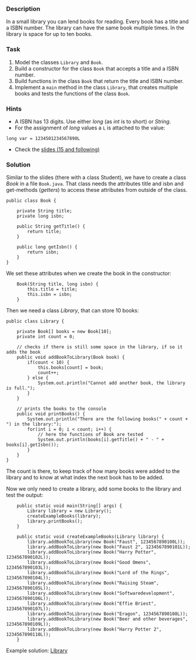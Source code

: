 ### Description
In a small library you can lend books for reading.
Every book has a title and a ISBN number.
The library can have the same book multiple times.
In the library is space for up to ten books.

### Task
1. Model the classes `Library` and `Book`.
2. Build a constructor for the class `Book` that accepts a title and a ISBN number.
3. Build functions in the class `Book` that return the title and ISBN number.
4. Implement a `main` method in the class `Library`, that creates multiple books and tests the functions of the class `Book`.

### Hints
* A ISBN has 13 digits. Use either *long* (as *int* is to short) or *String*.
* For the assignment of *long* values a `L` is attached to the value:
```
long var = 1234501234567890L
```
* Check the [slides (15 and following)](https://pibebtol.github.io/java-lessons/lessons/02ObjectOrientedProgramming.pdf)

### Solution
Similar to the slides (there with a class Student), we have to create a class *Book* in a file `Book.java`. That class needs the attributes title and isbn and get-methods (*getters*) to access these attributes from outside of the class.
```
public class Book {

	private String title;
	private long isbn;

	public String getTitle() {
		return title;
	}

	public long getIsbn() {
		return isbn;
	}
}
```
We set these attributes when we create the book in the constructor:
```
	Book(String title, long isbn) {
		this.title = title;
		this.isbn = isbn;
	}
```
Then we need a class *Library*, that can store 10 books:
```
public class Library {

	private Book[] books = new Book[10];
	private int count = 0;

    // checks if there is still some space in the library, if so it adds the book
	public void addBookToLibrary(Book book) {
		if(count < 10) {
			this.books[count] = book;
			count++;
		} else {
			System.out.println("Cannot add another book, the library is full.");
		}
	}

    // prints the books to the console
	public void printBooks() {
		System.out.println("There are the following books(" + count + ") in the library:");
		for(int i = 0; i < count; i++) {
            // here the functions of Book are tested
			System.out.println(books[i].getTitle() + " - " + books[i].getIsbn());
		}
	}
}
```
The count is there, to keep track of how many books were added to the library and to know at what index the next book has to be added.

Now we only need to create a library, add some books to the library and test the output:
```
	public static void main(String[] args) {
		Library library = new Library();
		createExampleBooks(library);
		library.printBooks();
	}

	public static void createExampleBooks(Library library) {
		library.addBookToLibrary(new Book("Faust", 1234567890100L));
		library.addBookToLibrary(new Book("Faust 2", 1234567890101L));
		library.addBookToLibrary(new Book("Harry Potter", 1234567890102L));
		library.addBookToLibrary(new Book("Good Omens", 1234567890103L));
		library.addBookToLibrary(new Book("Lord of the Rings", 1234567890104L));
		library.addBookToLibrary(new Book("Raising Steam", 1234567890105L));
		library.addBookToLibrary(new Book("Softwaredevelopment", 1234567890106L));
		library.addBookToLibrary(new Book("Effie Briest", 1234567890107L));
		library.addBookToLibrary(new Book("Eragon", 1234567890108L));
		library.addBookToLibrary(new Book("Beer and other beverages", 1234567890109L));
		library.addBookToLibrary(new Book("Harry Potter 2", 1234567890110L));
	}
```
Example solution: [Library](https://github.com/pibebtol/java-lessons/tree/master/exercises/solutions/02Library)